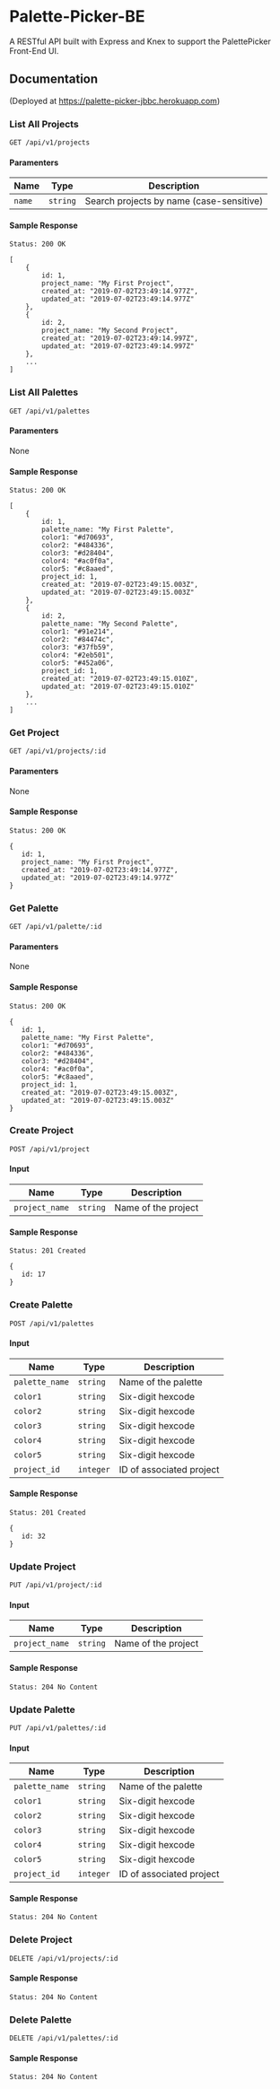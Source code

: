# Palette-Picker-BE

A RESTful API built with Express and Knex to support the PalettePicker Front-End UI.

## Documentation

(Deployed at https://palette-picker-jbbc.herokuapp.com)

### List All Projects

`GET /api/v1/projects`

#### Paramenters

| Name         | Type    | Description                             |
| ------------ |---------| ------------                            |
| `name`       | `string`| Search projects by name (case-sensitive)|

#### Sample Response 
```
Status: 200 OK
```
```
[
	{
		id: 1,
		project_name: "My First Project",
		created_at: "2019-07-02T23:49:14.977Z",
		updated_at: "2019-07-02T23:49:14.977Z"
	},
	{
		id: 2,
		project_name: "My Second Project",
		created_at: "2019-07-02T23:49:14.997Z",
		updated_at: "2019-07-02T23:49:14.997Z"
	},
	...
]
```

### List All Palettes

`GET /api/v1/palettes`

#### Paramenters

None

#### Sample Response 
```
Status: 200 OK
```
```
[
	{
		id: 1,
		palette_name: "My First Palette",
		color1: "#d70693",
		color2: "#484336",
		color3: "#d28404",
		color4: "#ac0f0a",
		color5: "#c8aaed",
		project_id: 1,
		created_at: "2019-07-02T23:49:15.003Z",
		updated_at: "2019-07-02T23:49:15.003Z"
	},
	{
		id: 2,
		palette_name: "My Second Palette",
		color1: "#91e214",
		color2: "#84474c",
		color3: "#37fb59",
		color4: "#2eb501",
		color5: "#452a06",
		project_id: 1,
		created_at: "2019-07-02T23:49:15.010Z",
		updated_at: "2019-07-02T23:49:15.010Z"
	},
	...
]
```

### Get Project

`GET /api/v1/projects/:id`

#### Paramenters

None

#### Sample Response 
```
Status: 200 OK
```
 ```
{
	id: 1,
	project_name: "My First Project",
	created_at: "2019-07-02T23:49:14.977Z",
	updated_at: "2019-07-02T23:49:14.977Z"
}
```

### Get Palette

`GET /api/v1/palette/:id`

#### Paramenters

None

#### Sample Response 
```
Status: 200 OK
```
 ```
{
	id: 1,
	palette_name: "My First Palette",
	color1: "#d70693",
	color2: "#484336",
	color3: "#d28404",
	color4: "#ac0f0a",
	color5: "#c8aaed",
	project_id: 1,
	created_at: "2019-07-02T23:49:15.003Z",
	updated_at: "2019-07-02T23:49:15.003Z"
}
```

### Create Project

`POST /api/v1/project`

#### Input

| Name          | Type    | Description                         |
| ------------  |---------| ------------                        |
| `project_name`| `string`| Name of the project                 |

#### Sample Response 
```
Status: 201 Created
```
 ```
{
	id: 17
}
```

### Create Palette

`POST /api/v1/palettes`

#### Input

| Name          | Type     | Description             |
| ------------  |--------- | ------------            |
| `palette_name`| `string` | Name of the palette     |
| `color1`      | `string` | Six-digit hexcode       |
| `color2`      | `string` | Six-digit hexcode       |
| `color3`      | `string` | Six-digit hexcode       |
| `color4`      | `string` | Six-digit hexcode       |
| `color5`      | `string` | Six-digit hexcode       |
| `project_id`  | `integer`| ID of associated project|


#### Sample Response 
```
Status: 201 Created
```
 ```
{
	id: 32
}
```

### Update Project

`PUT /api/v1/project/:id`

#### Input

| Name          | Type    | Description                         |
| ------------  |---------| ------------                        |
| `project_name`| `string`| Name of the project                 |

#### Sample Response 
```
Status: 204 No Content
```

### Update Palette

`PUT /api/v1/palettes/:id`

#### Input

| Name          | Type     | Description             |
| ------------  |--------- | ------------            |
| `palette_name`| `string` | Name of the palette     |
| `color1`      | `string` | Six-digit hexcode       |
| `color2`      | `string` | Six-digit hexcode       |
| `color3`      | `string` | Six-digit hexcode       |
| `color4`      | `string` | Six-digit hexcode       |
| `color5`      | `string` | Six-digit hexcode       |
| `project_id`  | `integer`| ID of associated project|

#### Sample Response 
```
Status: 204 No Content
```

### Delete Project

`DELETE /api/v1/projects/:id`

#### Sample Response 
```
Status: 204 No Content
```
### Delete Palette

`DELETE /api/v1/palettes/:id`

#### Sample Response 
```
Status: 204 No Content
```

